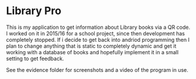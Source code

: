 # Library Pro
This is my application to get information about Library books via a QR code.
I worked on it in 2015/16 for a school project, since then development has completely stopped. If i decide to get back into andriod programming then I plan to change anything that is static to completely dynamic and get it working with a database of books and hopefully implement it in a small setting to get feedback.

See the evidence folder for screenshots and a video of the program in use.
